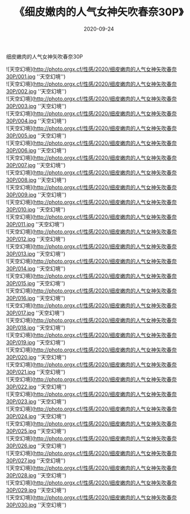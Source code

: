 ﻿---
layout: post
title:  《细皮嫩肉的人气女神矢吹春奈30P》
date:   2020-09-24
image: http://photo.orgx.cf/性感/2020/细皮嫩肉的人气女神矢吹春奈30P/000.jpg
categories: [美女, 性感, 泳衣]
---

细皮嫩肉的人气女神矢吹春奈30P



![天空幻境](http://photo.orgx.cf/性感/2020/细皮嫩肉的人气女神矢吹春奈30P/001.jpg ''天空幻境'') <br>
![天空幻境](http://photo.orgx.cf/性感/2020/细皮嫩肉的人气女神矢吹春奈30P/002.jpg ''天空幻境'') <br>
![天空幻境](http://photo.orgx.cf/性感/2020/细皮嫩肉的人气女神矢吹春奈30P/003.jpg ''天空幻境'') <br>
![天空幻境](http://photo.orgx.cf/性感/2020/细皮嫩肉的人气女神矢吹春奈30P/004.jpg ''天空幻境'') <br>
![天空幻境](http://photo.orgx.cf/性感/2020/细皮嫩肉的人气女神矢吹春奈30P/005.jpg ''天空幻境'') <br>
![天空幻境](http://photo.orgx.cf/性感/2020/细皮嫩肉的人气女神矢吹春奈30P/006.jpg ''天空幻境'') <br>
![天空幻境](http://photo.orgx.cf/性感/2020/细皮嫩肉的人气女神矢吹春奈30P/007.jpg ''天空幻境'') <br>
![天空幻境](http://photo.orgx.cf/性感/2020/细皮嫩肉的人气女神矢吹春奈30P/008.jpg ''天空幻境'') <br>
![天空幻境](http://photo.orgx.cf/性感/2020/细皮嫩肉的人气女神矢吹春奈30P/009.jpg ''天空幻境'') <br>
![天空幻境](http://photo.orgx.cf/性感/2020/细皮嫩肉的人气女神矢吹春奈30P/010.jpg ''天空幻境'') <br>
![天空幻境](http://photo.orgx.cf/性感/2020/细皮嫩肉的人气女神矢吹春奈30P/011.jpg ''天空幻境'') <br>
![天空幻境](http://photo.orgx.cf/性感/2020/细皮嫩肉的人气女神矢吹春奈30P/012.jpg ''天空幻境'') <br>
![天空幻境](http://photo.orgx.cf/性感/2020/细皮嫩肉的人气女神矢吹春奈30P/013.jpg ''天空幻境'') <br>
![天空幻境](http://photo.orgx.cf/性感/2020/细皮嫩肉的人气女神矢吹春奈30P/014.jpg ''天空幻境'') <br>
![天空幻境](http://photo.orgx.cf/性感/2020/细皮嫩肉的人气女神矢吹春奈30P/015.jpg ''天空幻境'') <br>
![天空幻境](http://photo.orgx.cf/性感/2020/细皮嫩肉的人气女神矢吹春奈30P/016.jpg ''天空幻境'') <br>
![天空幻境](http://photo.orgx.cf/性感/2020/细皮嫩肉的人气女神矢吹春奈30P/017.jpg ''天空幻境'') <br>
![天空幻境](http://photo.orgx.cf/性感/2020/细皮嫩肉的人气女神矢吹春奈30P/018.jpg ''天空幻境'') <br>
![天空幻境](http://photo.orgx.cf/性感/2020/细皮嫩肉的人气女神矢吹春奈30P/019.jpg ''天空幻境'') <br>
![天空幻境](http://photo.orgx.cf/性感/2020/细皮嫩肉的人气女神矢吹春奈30P/020.jpg ''天空幻境'') <br>
![天空幻境](http://photo.orgx.cf/性感/2020/细皮嫩肉的人气女神矢吹春奈30P/021.jpg ''天空幻境'') <br>
![天空幻境](http://photo.orgx.cf/性感/2020/细皮嫩肉的人气女神矢吹春奈30P/022.jpg ''天空幻境'') <br>
![天空幻境](http://photo.orgx.cf/性感/2020/细皮嫩肉的人气女神矢吹春奈30P/023.jpg ''天空幻境'') <br>
![天空幻境](http://photo.orgx.cf/性感/2020/细皮嫩肉的人气女神矢吹春奈30P/024.jpg ''天空幻境'') <br>
![天空幻境](http://photo.orgx.cf/性感/2020/细皮嫩肉的人气女神矢吹春奈30P/025.jpg ''天空幻境'') <br>
![天空幻境](http://photo.orgx.cf/性感/2020/细皮嫩肉的人气女神矢吹春奈30P/026.jpg ''天空幻境'') <br>
![天空幻境](http://photo.orgx.cf/性感/2020/细皮嫩肉的人气女神矢吹春奈30P/027.jpg ''天空幻境'') <br>
![天空幻境](http://photo.orgx.cf/性感/2020/细皮嫩肉的人气女神矢吹春奈30P/028.jpg ''天空幻境'') <br>
![天空幻境](http://photo.orgx.cf/性感/2020/细皮嫩肉的人气女神矢吹春奈30P/029.jpg ''天空幻境'') <br>
![天空幻境](http://photo.orgx.cf/性感/2020/细皮嫩肉的人气女神矢吹春奈30P/030.jpg ''天空幻境'') <br>